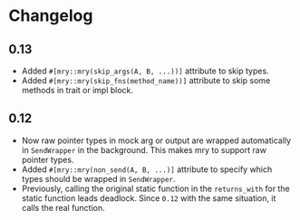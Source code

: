 # Changelog

## 0.13

- Added `#[mry::mry(skip_args(A, B, ...))]` attribute to skip types.
- Added `#[mry::mry(skip_fns(method_name))]` attribute to skip some methods in trait or impl block.

## 0.12

- Now raw pointer types in mock arg or output are wrapped automatically in `SendWrapper` in the background. This makes mry to support raw pointer types.
- Added `#[mry::mry(non_send(A, B, ...)]` attribute to specify which types should be wrapped in `SendWrapper`.
- Previously, calling the original static function in the `returns_with` for the static function leads deadlock. Since `0.12` with the same situation, it calls the real function.
